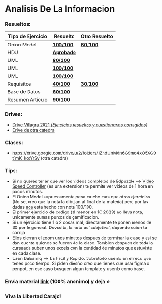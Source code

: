 # Analisis De La Informacion

<!-- 
Descripcion
Villagra 1C 2023 - Repositorio de drives, ejercicios resueltos 100/100 y tips para esta catedra. Los drives contienen exámenes resueltos, apuntes, etc. FIUBA
--> 

### Resueltos:
| Tipo de Ejercicio  | Resuelto | Otro Resuelto |
| ------------------ | ---- | ---- |
| Onion Model  | [**100/100**](/3.2)  | [**60/100**](/3.2/Otro%20Resuelto) |
| HDU | [**Aprobado**](/Resuelto%204.2) |
| UML | [**80/100**](/4.3)  |
| UML | [**100/100**](/Resuelto%204.4)  |
| UML | [**100/100**](/Resuelto%204.7)  |
| Requisitos | [**40/100**](/Resuelto%204.9)  | [**30/100**](/Resuelto%204.9/Otro) |
| Base de Datos | [**60/100**](/Resuelto%2010.1)  |
| Resumen Articulo  | [**90/100**](/Resuelto%2012.1)  |

<!-- | Varios | [100/100](/Resuelto%204.8)  | -->

### Drives:
* [Drive Villagra 2021 _(Ejercicios resueltos y cuestionarios corregidos)_](https://drive.google.com/drive/folders/11u4iLyzfOHkn36hI-Xb_QiASX-PUwqEO)
* [Drive de otra catedra](https://drive.google.com/drive/folders/1vEjo5breKTGSUYypnTbSi9aJm31dNi6k)

### Clases: 
* https://drive.google.com/drive/u/2/folders/1ZndUnM6n6G9mo4xO5XG9t1mK_kotYrSv (otra catedra)

### Tips:
- Si no queres tener que ver los videos completos de Edpuzzle --> [Video Speed Controller](https://chrome.google.com/webstore/detail/super-video-speed-control/chnccghejnflbccphgkncbmllhfljdfa) (es una extension) te permite ver videos de 1 hora en pocos minutos.
- El Onion Model supuestamente pesa mucho mas que otros ejercicios (No se, creo que la nota la dibujan al final de la materia) pero por las dudas [aca](/3.2) esta hecho con nota 100/100.
- El primer ejercicio de codigo (al menos en 1C 2023) no lleva nota, unicamente sumas puntos de gamificacion.
- Si un ejercicio tiene 1 o 2 cosas mal, directamente te ponen menos de 30 por lo general. Devuelta, la nota es 'subjetiva', depende quien te corrija
- Ellos cierran el zoom unos minutos despues de terminar la clase y asi se dan cuenta quienes se fueron de la clase. Tambien despues de toda la cursaada suben unos excels con la cantidad de minutos que estuviste en cada clase.
- Usen Balsamiq --> Es Facil y Rapido. Sobretodo usenlo en el recu que tenes poco tiempo. Si piden diesño creo que tienes que usar figma o penpot, en ese caso busquen algun template y usenlo como base.

### Envia material [link](https://forms.gle/KTTUqcFEXLSGEHN3A) (100% anonimo) y deja ⭐

### Viva la Libertad Carajo!
